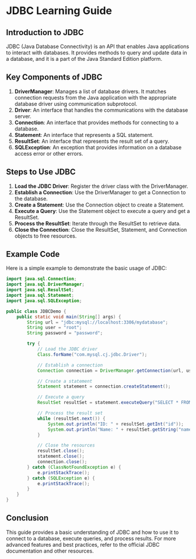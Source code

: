 
# JDBC Learning Guide

## Introduction to JDBC

JDBC (Java Database Connectivity) is an API that enables Java applications to interact with databases. It provides methods to query and update data in a database, and it is a part of the Java Standard Edition platform.

## Key Components of JDBC

1. **DriverManager**: Manages a list of database drivers. It matches connection requests from the Java application with the appropriate database driver using communication subprotocol.
2. **Driver**: An interface that handles the communications with the database server.
3. **Connection**: An interface that provides methods for connecting to a database.
4. **Statement**: An interface that represents a SQL statement.
5. **ResultSet**: An interface that represents the result set of a query.
6. **SQLException**: An exception that provides information on a database access error or other errors.

## Steps to Use JDBC

1. **Load the JDBC Driver**: Register the driver class with the DriverManager.
2. **Establish a Connection**: Use the DriverManager to get a Connection to the database.
3. **Create a Statement**: Use the Connection object to create a Statement.
4. **Execute a Query**: Use the Statement object to execute a query and get a ResultSet.
5. **Process the ResultSet**: Iterate through the ResultSet to retrieve data.
6. **Close the Connection**: Close the ResultSet, Statement, and Connection objects to free resources.

## Example Code

Here is a simple example to demonstrate the basic usage of JDBC:

```java
import java.sql.Connection;
import java.sql.DriverManager;
import java.sql.ResultSet;
import java.sql.Statement;
import java.sql.SQLException;

public class JDBCDemo {
    public static void main(String[] args) {
        String url = "jdbc:mysql://localhost:3306/mydatabase";
        String user = "root";
        String password = "password";

        try {
            // Load the JDBC driver
            Class.forName("com.mysql.cj.jdbc.Driver");

            // Establish a connection
            Connection connection = DriverManager.getConnection(url, user, password);

            // Create a statement
            Statement statement = connection.createStatement();

            // Execute a query
            ResultSet resultSet = statement.executeQuery("SELECT * FROM mytable");

            // Process the result set
            while (resultSet.next()) {
                System.out.println("ID: " + resultSet.getInt("id"));
                System.out.println("Name: " + resultSet.getString("name"));
            }

            // Close the resources
            resultSet.close();
            statement.close();
            connection.close();
        } catch (ClassNotFoundException e) {
            e.printStackTrace();
        } catch (SQLException e) {
            e.printStackTrace();
        }
    }
}
```

## Conclusion

This guide provides a basic understanding of JDBC and how to use it to connect to a database, execute queries, and process results. For more advanced features and best practices, refer to the official JDBC documentation and other resources.

